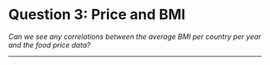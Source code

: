 # Question 3: Price and BMI
*Can we see any correlations between the average BMI per country per year and the food price data?*

<hr>


